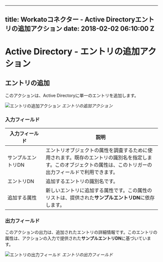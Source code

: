  ---
title: Workatoコネクター - Active Directoryエントリの追加アクション
date: 2018-02-02 06:10:00 Z
---

# Active Directory - エントリの追加アクション

## エントリの追加
このアクションは、Active Directoryに単一のエントリを追加します。

![エントリの追加アクション](~@img/active_directory/add_entry.png)
*エントリの追加アクション*

### 入力フィールド

<table class="unchanged rich-diff-level-one">
  <thead>
    <tr>
        <th width='25%'>入力フィールド</th>
        <th>説明</th>
    </tr>
  </thead>
  <tbody>
    <tr>
      <td>サンプルエントリDN</td>
      <td>
        エントリオブジェクトの属性を調査するために使用されます。既存のエントリの識別名を指定します。このオブジェクトの属性は、このトリガーの出力フィールドで利用できます。
      </td>
    </tr>
    <tr>
      <td>エントリDN</td>
      <td>
        追加するエントリの識別名です。
      </td>
    </tr>
    <tr>
      <td>追加する属性</td>
      <td>
        新しいエントリに追加する属性です。この属性のリストは、提供された<b>サンプルエントリDN</b>に依存します。
      </td>
    </tr>
  </tbody>
</table>

### 出力フィールド
このアクションの出力は、追加されたエントリの詳細情報です。このエントリの属性は、アクションの入力で提供された**サンプルエントリDN**に基づいています。

![エントリの出力フィールド](~@img/active_directory/entry_output_schema.png)
*エントリの出力フィールド*